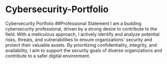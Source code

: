 # Cybersecurity-Portfolio
Cybersecurity Portfolio
##Professional Statement
I am a budding cybersecurity professional, driven by a strong desire to contribute to the field. With a meticulous approach, I actively identify and analyze potential risks, threats, and vulnerabilities to ensure organizations' security and protect their valuable assets. By prioritizing confidentiality, integrity, and availability, I aim to support the security goals of diverse organizations and contribute to a safer digital environment.